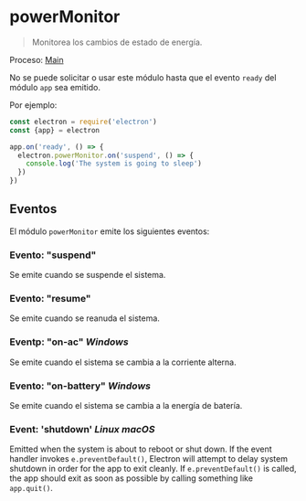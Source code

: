 # powerMonitor

> Monitorea los cambios de estado de energía.

Proceso: [Main](../glossary.md#main-process)

No se puede solicitar o usar este módulo hasta que el evento `ready` del módulo `app` sea emitido.

Por ejemplo:

```javascript
const electron = require('electron')
const {app} = electron

app.on('ready', () => {
  electron.powerMonitor.on('suspend', () => {
    console.log('The system is going to sleep')
  })
})
```

## Eventos

El módulo `powerMonitor` emite los siguientes eventos:

### Evento: "suspend"

Se emite cuando se suspende el sistema.

### Evento: "resume"

Se emite cuando se reanuda el sistema.

### Eventp: "on-ac" *Windows*

Se emite cuando el sistema se cambia a la corriente alterna.

### Evento: "on-battery" *Windows*

Se emite cuando el sistema se cambia a la energía de batería.

### Event: 'shutdown' *Linux* *macOS*

Emitted when the system is about to reboot or shut down. If the event handler invokes `e.preventDefault()`, Electron will attempt to delay system shutdown in order for the app to exit cleanly. If `e.preventDefault()` is called, the app should exit as soon as possible by calling something like `app.quit()`.